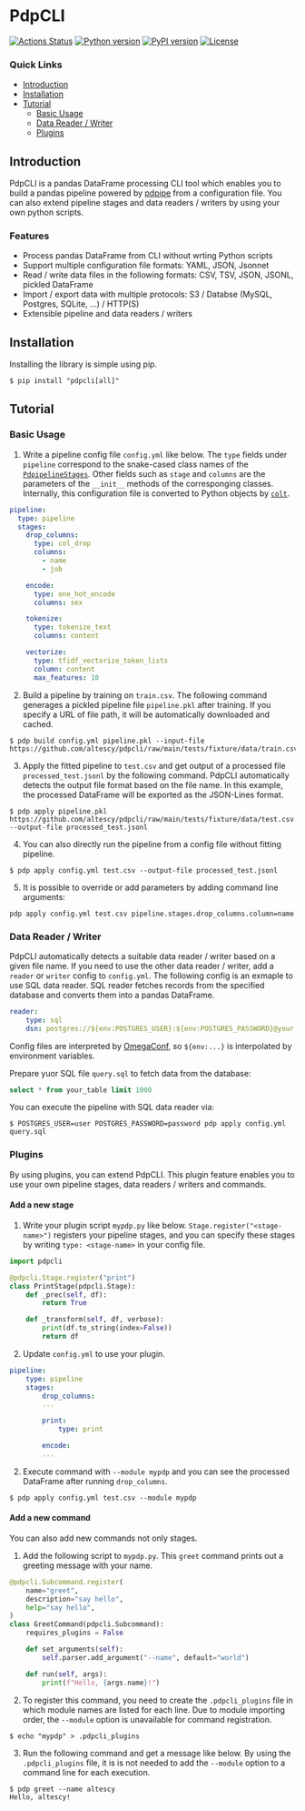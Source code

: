 PdpCLI
======

[![Actions Status](https://github.com/altescy/pdpcli/workflows/CI/badge.svg)](https://github.com/altescy/pdpcli/actions?query=workflow%3ACI)
[![Python version](https://img.shields.io/pypi/pyversions/pdpcli)](https://github.com/altescy/pdpcli)
[![PyPI version](https://img.shields.io/pypi/v/pdpcli)](https://pypi.org/project/pdpcli/)
[![License](https://img.shields.io/github/license/altescy/pdpcli)](https://github.com/altescy/pdpcli/blob/master/LICENSE)

### Quick Links

- [Introduction](#Introduction)
- [Installation](#Installation)
- [Tutorial](#Tutorial)
  - [Basic Usage](#basic-usage)
  - [Data Reader / Writer](#data-reader--writer)
  - [Plugins](#plugins)


## Introduction

PdpCLI is a pandas DataFrame processing CLI tool which enables you to build a pandas pipeline powered by [pdpipe](https://pdpipe.github.io/pdpipe/) from a configuration file. You can also extend pipeline stages and data readers / writers by using your own python scripts.

### Features
  - Process pandas DataFrame from CLI without wrting Python scripts
  - Support multiple configuration file formats: YAML, JSON, Jsonnet
  - Read / write data files in the following formats: CSV, TSV, JSON, JSONL, pickled DataFrame
  - Import / export data with multiple protocols: S3 / Databse (MySQL, Postgres, SQLite, ...) / HTTP(S)
  - Extensible pipeline and data readers / writers


## Installation

Installing the library is simple using pip.
```
$ pip install "pdpcli[all]"
```


## Tutorial

### Basic Usage

1. Write a pipeline config file `config.yml` like below. The `type` fields under `pipeline` correspond to the snake-cased class names of the [`PdpipelineStages`](https://pdpipe.github.io/pdpipe/doc/pdpipe/#types-of-pipeline-stages). Other fields such as `stage` and `columns` are the parameters of the `__init__` methods of the corresponging classes. Internally, this configuration file is converted to Python objects by [`colt`](https://github.com/altescy/colt).

```yaml
pipeline:
  type: pipeline
  stages:
    drop_columns:
      type: col_drop
      columns:
        - name
        - job

    encode:
      type: one_hot_encode
      columns: sex

    tokenize:
      type: tokenize_text
      columns: content

    vectorize:
      type: tfidf_vectorize_token_lists
      column: content
      max_features: 10
```

2. Build a pipeline by training on `train.csv`. The following command generages a pickled pipeline file `pipeline.pkl` after training. If you specify a URL of  file path, it will be automatically downloaded and cached.
```
$ pdp build config.yml pipeline.pkl --input-file https://github.com/altescy/pdpcli/raw/main/tests/fixture/data/train.csv
```

3. Apply the fitted pipeline to `test.csv` and get output of a processed file `processed_test.jsonl` by the following command. PdpCLI automatically detects the output file format based on the file name. In this example, the processed DataFrame will be exported as the JSON-Lines format.
```
$ pdp apply pipeline.pkl https://github.com/altescy/pdpcli/raw/main/tests/fixture/data/test.csv --output-file processed_test.jsonl
```

4. You can also directly run the pipeline from a config file without fitting pipeline.
```
$ pdp apply config.yml test.csv --output-file processed_test.jsonl
```

5. It is possible to override or add parameters by adding command line arguments:
```
pdp apply config.yml test.csv pipeline.stages.drop_columns.column=name
```

### Data Reader / Writer

PdpCLI automatically detects a suitable data reader / writer based on a given file name.
If you need to use the other data reader / writer, add a `reader` or `writer` config to `config.yml`.
The following config is an exmaple to use SQL data reader.
SQL reader fetches records from the specified database and converts them into a pandas DataFrame.
```yaml
reader:
    type: sql
    dsn: postgres://${env:POSTGRES_USER}:${env:POSTGRES_PASSWORD}@your.posgres.server/your_database
```
Config files are interpreted by [OmegaConf](https://omegaconf.readthedocs.io/e), so `${env:...}` is interpolated by environment variables.

Prepare yuor SQL file `query.sql` to fetch data from the database:
```sql
select * from your_table limit 1000
```

You can execute the pipeline with SQL data reader via:
```
$ POSTGRES_USER=user POSTGRES_PASSWORD=password pdp apply config.yml query.sql
```


### Plugins

By using plugins, you can extend PdpCLI. This plugin feature enables you to use your own pipeline stages, data readers / writers and commands.

#### Add a new stage

1. Write your plugin script `mypdp.py` like below. `Stage.register("<stage-name>")` registers your pipeline stages, and you can specify these stages by writing `type: <stage-name>` in your config file.
```python
import pdpcli

@pdpcli.Stage.register("print")
class PrintStage(pdpcli.Stage):
    def _prec(self, df):
        return True

    def _transform(self, df, verbose):
        print(df.to_string(index=False))
        return df
```

2. Update `config.yml` to use your plugin.
```yml
pipeline:
    type: pipeline
    stages:
        drop_columns:
        ...

        print:
            type: print

        encode:
        ...
```

2. Execute command with `--module mypdp` and you can see the processed DataFrame after running `drop_columns`.
```
$ pdp apply config.yml test.csv --module mypdp
```

#### Add a new command

You can also add new commands not only stages.

1. Add the following script to `mypdp.py`. This `greet` command prints out a greeting message with your name.
```python
@pdpcli.Subcommand.register(
    name="greet",
    description="say hello",
    help="say hello",
)
class GreetCommand(pdpcli.Subcommand):
    requires_plugins = False

    def set_arguments(self):
        self.parser.add_argument("--name", default="world")

    def run(self, args):
        print(f"Hello, {args.name}!")

```

2. To register this command, you need to create the `.pdpcli_plugins` file in which module names are listed for each line. Due to module importing order, the `--module` option is unavailable for command registration.
```
$ echo "mypdp" > .pdpcli_plugins
```

3. Run the following command and get a message like below. By using the `.pdpcli_plugins` file, it is is not needed to add the `--module` option to a command line for each execution.
```
$ pdp greet --name altescy
Hello, altescy!
```
